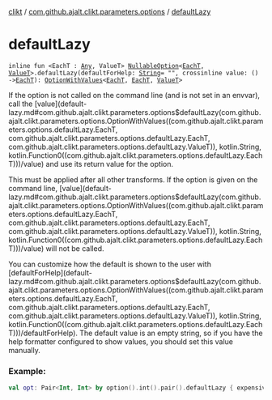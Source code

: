 [clikt](../index.md) / [com.github.ajalt.clikt.parameters.options](index.md) / [defaultLazy](./default-lazy.md)

# defaultLazy

`inline fun <EachT : `[`Any`](https://kotlinlang.org/api/latest/jvm/stdlib/kotlin/-any/index.html)`, ValueT> `[`NullableOption`](-nullable-option.md)`<`[`EachT`](default-lazy.md#EachT)`, `[`ValueT`](default-lazy.md#ValueT)`>.defaultLazy(defaultForHelp: `[`String`](https://kotlinlang.org/api/latest/jvm/stdlib/kotlin/-string/index.html)` = "", crossinline value: () -> `[`EachT`](default-lazy.md#EachT)`): `[`OptionWithValues`](-option-with-values/index.md)`<`[`EachT`](default-lazy.md#EachT)`, `[`EachT`](default-lazy.md#EachT)`, `[`ValueT`](default-lazy.md#ValueT)`>`

If the option is not called on the command line (and is not set in an envvar), call the [value](default-lazy.md#com.github.ajalt.clikt.parameters.options$defaultLazy(com.github.ajalt.clikt.parameters.options.OptionWithValues((com.github.ajalt.clikt.parameters.options.defaultLazy.EachT, com.github.ajalt.clikt.parameters.options.defaultLazy.EachT, com.github.ajalt.clikt.parameters.options.defaultLazy.ValueT)), kotlin.String, kotlin.Function0((com.github.ajalt.clikt.parameters.options.defaultLazy.EachT)))/value) and use its
return value for the option.

This must be applied after all other transforms. If the option is given on the command line, [value](default-lazy.md#com.github.ajalt.clikt.parameters.options$defaultLazy(com.github.ajalt.clikt.parameters.options.OptionWithValues((com.github.ajalt.clikt.parameters.options.defaultLazy.EachT, com.github.ajalt.clikt.parameters.options.defaultLazy.EachT, com.github.ajalt.clikt.parameters.options.defaultLazy.ValueT)), kotlin.String, kotlin.Function0((com.github.ajalt.clikt.parameters.options.defaultLazy.EachT)))/value) will
not be called.

You can customize how the default is shown to the user with [defaultForHelp](default-lazy.md#com.github.ajalt.clikt.parameters.options$defaultLazy(com.github.ajalt.clikt.parameters.options.OptionWithValues((com.github.ajalt.clikt.parameters.options.defaultLazy.EachT, com.github.ajalt.clikt.parameters.options.defaultLazy.EachT, com.github.ajalt.clikt.parameters.options.defaultLazy.ValueT)), kotlin.String, kotlin.Function0((com.github.ajalt.clikt.parameters.options.defaultLazy.EachT)))/defaultForHelp). The default value
is an empty string, so if you have the help formatter configured to show values, you should set
this value manually.

### Example:

``` kotlin
val opt: Pair<Int, Int> by option().int().pair().defaultLazy { expensiveOperation() }
```

